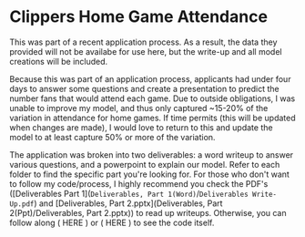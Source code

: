 # Clippers Home Game Attendance
This was part of a recent application process. As a result, the data they provided will not be availabe for use here, but the write-up and all model creations will be included.

Because this was part of an application process, applicants had under four days to answer some questions and create a presentation to predict the number fans that would attend each game. Due to outside obligations, I was unable to improve my model, and thus only captured ~15-20% of the variation in attendance for home games. If time permits (this will be updated when changes are made), I would love to return to this and update the model to at least capture 50% or more of the variation.

The application was broken into two deliverables: a word writeup to answer various questions, and a powerpoint to explain our model. Refer to each folder to find the specific part you're looking for. For those who don't want to follow my code/process, I highly recommend you check the PDF's ([Deliverables Part 1](`Deliverables, Part 1(Word)`/`Deliverables Write-Up.pdf`) and [Deliverables, Part 2.pptx](Deliverables, Part 2(Ppt)/Deliverables, Part 2.pptx)) to read up writeups. Otherwise, you can follow along ( HERE ) or ( HERE ) to see the code itself.
